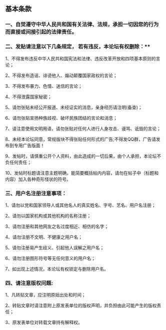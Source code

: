 ## 基本条款

### 一、自觉遵守中华人民共和国有关法律、法规，承担一切因您的行为而直接或间接引起的法律责任。

### 二、发贴请注意以下几条规定， 若有违反，本论坛有权删除：**

1、不得发布违反中华人民共和国宪法和法律、违反改革开放和四项基本原则的言论；

2、不得发布造谣、诽谤他人、煽动颠覆国家政权的言论；

3、不得发布暴力、色情、迷信的言论；

4、不得泄露国家秘密；

5、请勿张贴未经公开报道、未经证实的消息，亲身经历请注明(备查)；

6、请勿张贴宣扬种族歧视、破坏民族团结的言论和消息；

7、请注意使用文明用语，请勿张贴对任何人进行人身攻击、谩骂、诋毁的言论；

8、未经本论坛同意，常规版块不得张贴任何形式的广告;不得发QQ群，广告请发布到专用广告版面！

9、发帖时，请慎重公开个人资料，由此造成的一切后果，由个人承担，本论坛不负任何责任；

10、发帖时标题请注意主题明确，能简要概括帖内内容，请勿在帖子中（标题和内容）加入各种奇形怪状的符号。

### 三、用户名注册注意事项：

1、请勿以党和国家领导人或其他名人的真实姓名、字号、艺名、用户名注册；

2、请勿以国家机构或其他机构的名称注册；

3、请勿注册和其他网友之名过度相近、相仿的名字；

4、请勿注册不文明、不健康之用户名；

5、请勿注册易产生歧义、引起他人误解之用户名；

6、请勿注册图形符号等无任何意义的用户名；

7、如出现上述情况，本论坛有权锁定与删除用户名。

### 四、请注意版权问题:

1、凡转贴文章，应注明原始出处和时间；

2、转贴文章时请注意附上原发表单位的版权声明，并负担由此可能产生的版权责任；

3、原发表单位对转载文章持有解释权。
